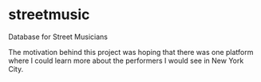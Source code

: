 # streetmusic
 Database for Street Musicians

The motivation behind this project was hoping that there was one platform where I could learn more about the performers I would see in New York City.
